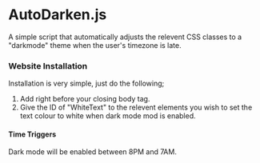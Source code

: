 # AutoDarken.js
A simple script that automatically adjusts the relevent CSS classes to a "darkmode" theme when the user's timezone is late.

### Website Installation
Installation is very simple, just do the following;
1. Add <code><script src="https://renovatesoftware.com:140/js/AutoDarken.js"></script></code> right before your closing body tag.
2. Give the ID of "WhiteText" to the relevent elements you wish to set the text colour to white when dark mode mod is enabled. 

#### Time Triggers
Dark mode will be enabled between 8PM and 7AM.
